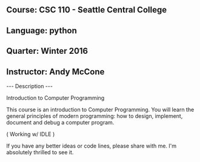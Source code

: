 ## Course:      CSC 110 - Seattle Central College
## Language:    python
## Quarter:     Winter 2016
## Instructor:  Andy McCone

--- Description ---

Introduction to Computer Programming

This course is an introduction to Computer Programming. You will learn the general principles of modern programming: how to design, implement, document and debug a computer program.


( Working w/ IDLE )

If you have any better ideas or code lines, please share with me. I'm absolutely thrilled to see it.
